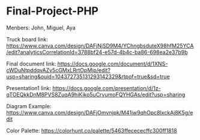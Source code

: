 # Final-Project-PHP

Menbers: John, Miguel, Aya

Truck board link:
https://www.canva.com/design/DAFjNjSD9M4/YChngbsduteX98hfM25YCA/edit?analyticsCorrelationId=3788bf24-e57d-4b4c-ba86-698ea2e37b9b

Final document link:
https://docs.google.com/document/d/1XNS-cWDuNtpddqvAZv5cGMxLRrtOpMjp/edit?usp=sharing&ouid=104372735131293142329&rtpof=true&sd=true

Presentation1 link:
https://docs.google.com/presentation/d/1z-qTOEQkkDnM8PVS8ZuqA9hiKiko5uCrvumoFQYHGAs/edit?usp=sharing

Diagram Example: https://www.canva.com/design/DAFjOmvnjpk/M41jw9qhOpc8lxckAj8K5g/edit

Color Palette: https://colorhunt.co/palette/5463ffecececffc300ff1818

